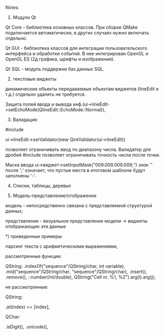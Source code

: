 Notes:

1) Модули Qt

Qt Core - библиотека основных классов. При сборке QMake подключается автоматически, в других
случаях нужно включать отдельно.

Qt GUI - библиотека классов для интеграции пользовательского интерфейса и обработки событий.
В нее интегрирован OpenGL и OpenGL ES (2д графика, шрифты и изображения).

Qt SQL - модуль поддержки баз данных SQL.

2) текстовые виджеты

динамические объекты передаваемые объектам виджетов (lineEdit и т.д.) отдельно удалять не 
требуется.


Защита полей ввода и вывода инф.(ui->lineEdit->setEchoMode(QlineEdit::EchoMode::Normal)),

3) Валидация:

#include <QintValidator>

ui->lineEdit->serValidator(new QintValidator(ui->lineEdit))

позволяет ограничивать ввод по диапазону числа.
Валидатор для дробей #include <QDoubleValidator> позволяет ограничивать точность числа после 
точки.

Маска ввода ui->виджет->setInputMask("009.009.009.009;_") знак '_' после ';' означает, что 
пустые места в итоговом шаблоне будут заполнены '-'. 


4) Списки, таблицы, деревья

5) Модель-представление/отображение
 
модель - непосредственно связана с представляемой структурой данных;

представление - визуальное представление модели -> виджеты отображающие эти 
данные

*) приведенные примеры:

парсинг текста с арифметическими выражениями,

рассмотренные функции:

QString:
.indexOf("sequence"/QString/char, int variable),
.mid("sequence"/QString/char, "sequence"/QString/char),
.insert(),
.remove(),
::number(int/double),
QString("Cell nr. %1, %2").arg(i).arg(j);

не рассмотренные:

QString:

.at(index) == [index],

QChar:

.isDigit(),
.unicode(),



